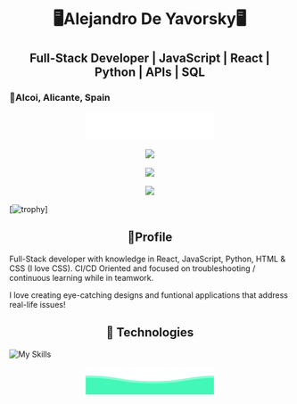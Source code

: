 <h1 align="center">🖥️Alejandro De Yavorsky🖥️</h1>

<h2 align="center">Full-Stack Developer | JavaScript | React | Python | APIs | SQL </h2> 

<h3>📍Alcoi, Alicante, Spain </h3>

<p align="center">
        <img src="https://raw.githubusercontent.com/Alexanderer159/Alexanderer159/42c76707fcff1cccc5dd7792d20ff316030a1776/Top.svg">
</p>

<p align=center>
<img src="https://github-readme-streak-stats.herokuapp.com/?user=Alexanderer159&theme=react&hide_border=true">
</p>
<p align=center>
<img src="https://github-readme-stats.vercel.app/api?username=Alexanderer159&theme=react&show_icons=true&hide_border=true&count_private=true">
</p>
<p align=center>
<img src="https://github-readme-stats.vercel.app/api/top-langs/?username=Alexanderer159&theme=react&show_icons=true&hide_border=true&layout=compact">
</p>

[![trophy](https://github-profile-trophy.vercel.app/?username=Alexanderer159&theme=aura)]

<h2 align="center">🫡Profile</h2>

Full-Stack developer with knowledge in React, JavaScript, Python, HTML & CSS (I love CSS). 
CI/CD Oriented and focused on troubleshooting / continuous learning while in teamwork.

I love creating eye-catching designs and funtional applications that address real-life issues!

<h2 align="center">🤖 Technologies</h2>

![My Skills](https://go-skill-icons.vercel.app/api/icons?i=html,css,js,react,vite,npm,jest,bootstrap,tailwindcss,api,postman,git,vscode,netlify,render,jira)


<p align="center">
        <img src="https://raw.githubusercontent.com/Alexanderer159/Alexanderer159/6b95b38cfb3355a71eb4517f56a4d50c77c2b195/Bottom.svg"/>
</p>
